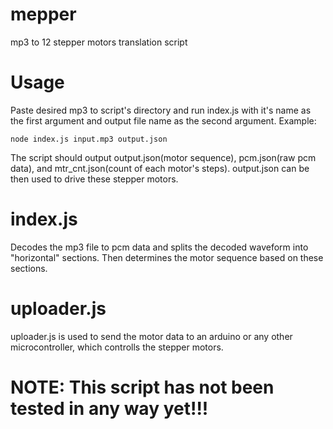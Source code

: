 # mepper
mp3 to 12 stepper motors translation script

# Usage
Paste desired mp3 to script's directory and run index.js with it's name as the first argument and output file name as the second argument.
Example:

    node index.js input.mp3 output.json

The script should output output.json(motor sequence), pcm.json(raw pcm data), and mtr_cnt.json(count of each motor's steps). output.json can be then used to drive these stepper motors.

# index.js
Decodes the mp3 file to pcm data and splits the decoded waveform into "horizontal" sections. Then determines the motor sequence based on these sections.

# uploader.js
uploader.js is used to send the motor data to an arduino or any other microcontroller, which controlls the stepper motors.

# NOTE: This script has not been tested in any way yet!!!